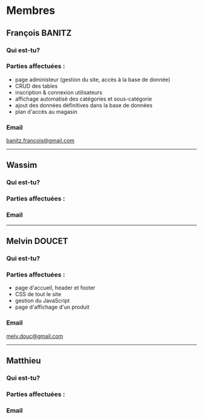 # Membres
## François BANITZ

### Qui est-tu?

### Parties affectuées :

* page administeur (gestion du site, accès à la base de donnée)
* CRUD des tables 
* inscription & connexion utilisateurs
* affichage automatisé des catégories et sous-catégorie
* ajout des données définitives dans la base de données
* plan d'accès au magasin
### Email
banitz.francois@gmail.com

***

## Wassim

### Qui est-tu?

### Parties affectuées :

### Email

***

## Melvin DOUCET

### Qui est-tu?

### Parties affectuées :

* page d'accueil, header et footer
* CSS de tout le site
* gestion du JavaScript
* page d'affichage d'un produit
### Email
melv.douc@gmail.com

***

## Matthieu

### Qui est-tu?

### Parties affectuées :

### Email

